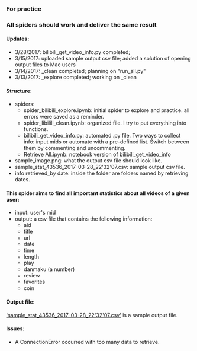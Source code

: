 ### For practice
### All spiders should work and deliver the same result

#### Updates:
- 3/28/2017: bilibili\_get\_video\_info.py completed;
- 3/15/2017: uploaded sample output csv file; added a solution of opening output files to Mac users  
- 3/14/2017: \_clean completed; planning on "run_all.py"
- 3/13/2017: \_explore completed; working on \_clean

#### Structure:
- spiders:
	- spider\_bilibili\_explore.ipynb: initial spider to explore and practice. all errors were saved as a reminder.
	- spider\_libilili\_clean.ipynb: organized file. I try to put everything into functions.
	- bilibili\_get\_video\_info.py: automated .py file. Two ways to collect info: input mids or automate with a pre-defined list. Switch between them by commenting and uncommenting.
	- Retrieve All.ipynb: notebook version of bilibili\_get\_video\_info
- sample\_image.png: what the output csv file should look like.
- sample\_stat\_43536\_2017-03-28\_22'32'07.csv: sample output csv file.
- info retrieved\_by date: inside the folder are folders named by retrieving dates.

#### This spider aims to find all important statistics about all videos of a given user: 
- input: user's mid
- output: a csv file that contains the following information:
	- aid
	- title
	- url
	- date
	- time
	- length
	- play
	- danmaku (a number)
	- review
	- favorites
	- coin

#### Output file:
['sample_stat_43536_2017-03-28_22'32'07.csv'](https://github.com/estepona/Python_Spiders/blob/master/1%20bilibili/sample_stat_43536_2017-03-28_22'32'07.csv) is a sample output file.

#### Issues:
- A ConnectionError occurred with too many data to retrieve.
